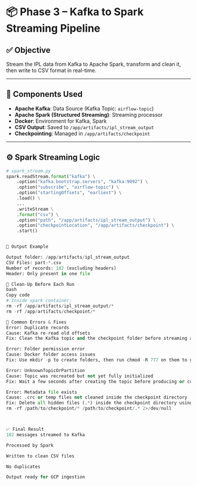 # 📦 Phase 3 – Kafka to Spark Streaming Pipeline

## ✅ Objective
Stream the IPL data from Kafka to Apache Spark, transform and clean it, then write to CSV format in real-time.

---

## 🔧 Components Used
- **Apache Kafka**: Data Source (Kafka Topic: `airflow-topic`)
- **Apache Spark (Structured Streaming)**: Streaming processor
- **Docker**: Environment for Kafka, Spark
- **CSV Output**: Saved to `/app/artifacts/ipl_stream_output`
- **Checkpointing**: Managed in `/app/artifacts/checkpoint`

---

## ⚙️ Spark Streaming Logic

```python
# spark_stream.py
spark.readStream.format("kafka") \
    .option("kafka.bootstrap.servers", "kafka:9092") \
    .option("subscribe", "airflow-topic") \
    .option("startingOffsets", "earliest") \
    .load() \
    ...
    .writeStream \
    .format("csv") \
    .option("path", "/app/artifacts/ipl_stream_output") \
    .option("checkpointLocation", "/app/artifacts/checkpoint") \
    .start()


📁 Output Example

Output folder: /app/artifacts/ipl_stream_output
CSV Files: part-*.csv
Number of records: 182 (excluding headers)
Header: Only present in one file

🧹 Clean-Up Before Each Run
bash
Copy code
# Inside spark container:
rm -rf /app/artifacts/ipl_stream_output/*
rm -rf /app/artifacts/checkpoint/*

🚫 Common Errors & Fixes
Error: Duplicate records
Cause: Kafka re-read old offsets
Fix: Clean the Kafka topic and the checkpoint folder before streaming again.

Error: Folder permission error
Cause: Docker folder access issues
Fix: Use mkdir -p to create folders, then run chmod -R 777 on them to grant permissions.

Error: UnknownTopicOrPartition
Cause: Topic was recreated but not yet fully initialized
Fix: Wait a few seconds after creating the topic before producing or consuming.

Error: Metadata file exists
Cause: .crc or temp files not cleaned inside the checkpoint directory
Fix: Delete all hidden files (.*) inside the checkpoint directory using:
rm -rf /path/to/checkpoint/* /path/to/checkpoint/.* 2>/dev/null



✅ Final Result
182 messages streamed to Kafka

Processed by Spark

Written to clean CSV files

No duplicates

Output ready for GCP ingestion